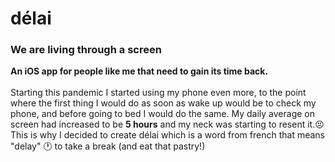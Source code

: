 # délai
### We are living through a screen
**An iOS app for people like me that need to gain its time back.** 
<br><br> Starting this pandemic I started using my phone even more, to the point where the first thing I would do as soon as wake up would be to check my phone, and before going to bed I would do the same. My daily average on screen had increased to be **5 hours** and my neck was starting to resent it.:persevere: 
<br>This is why I decided to create délai which is a word from french that means "delay" :clock1: to take a break (and eat that pastry!)

